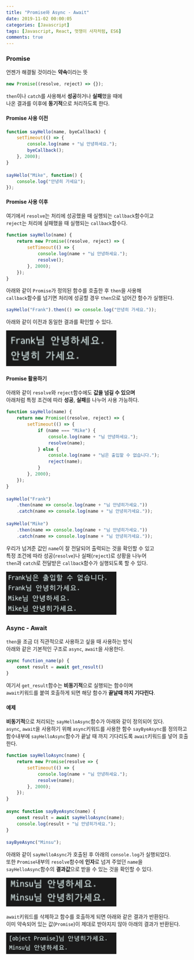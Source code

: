 ```yaml
---
title: "Promise와 Async - Await"
date: 2019-11-02 00:00:05
categories: [Javascript]
tags: [Javascript, React, 멋쟁이 사자처럼, ES6]
comments: true
---
```


### Promise

언젠가 해결될 것이라는 **약속**이라는 뜻<br>

```javascript
new Promise((resolve, reject) => {});
```

`then`이나 `catch`를 사용해서 **성공**하거나 **실패**했을 때에<br>
나온 결과를 이후에 **동기적**으로 처리하도록 한다.<br>

#### Promise 사용 이전

```javascript
function sayHello(name, byeCallback) {
    setTimeout(() => {
        console.log(name + "님 안녕하세요.");
        byeCallback();
    }, 2000);
}

sayHello("Mike", function() {
    console.log("안녕히 가세요");
});
```

#### Promise 사용 이후

여기에서 `resolve`는 처리에 성공했을 때 실행되는 `callback`함수이고<br>
`reject`는 처리에 실패했을 때 실행되는 `callback`함수다.<br>

```javascript
function sayHello(name) {
    return new Promise((resolve, reject) => {
        setTimeout(() => {
            console.log(name + "님 안녕하세요.");
            resolve();
        }, 2000);
    });
}
```

아래와 같이 `Promise`가 정의된 함수를 호출한 후 `then`을 사용해<br>
`callback`함수를 넘기면 처리에 성공할 경우 `then`으로 넘어간 함수가 실행된다.<br>

```javascript
sayHello("Frank").then(() => console.log("안녕히 가세요."));
```

아래와 같이 이전과 동일한 결과를 확인할 수 있다.<br>

<img src="/assets/2019-11-02/1.png" width="300" height="auto" alt="아직 안만듬"><br/>

#### Promise 활용하기

아래와 같이 `resolve`와 `reject`함수에도 **값을 넘길 수 있으며**<br>
아래처럼 특정 조건에 따라 **성공**, **실패**를 나누어 사용 가능하다.<br>

```javascript
function sayHello(name) {
    return new Promise((resolve, reject) => {
        setTimeout(() => {
            if (name === "Mike") {
                console.log(name + "님 안녕하세요.");
                resolve(name);
            } else {
                console.log(name + "님은 출입할 수 없습니다.");
                reject(name);
            }
        }, 2000);
    });
}

sayHello("Frank")
    .then(name => console.log(name + "님 안녕히가세요."))
    .catch(name => console.log(name + "님 안녕히가세요."));

sayHello("Mike")
    .then(name => console.log(name + "님 안녕히가세요."))
    .catch(name => console.log(name + "님 안녕히가세요."));
```

우리가 넘겨준 값인 `name`이 잘 전달되어 출력되는 것을 확인할 수 있고<br>
특정 조건에 따라 성공(`resolve`)나 실패(`reject`)로 상황을 나누어<br>
`then`과 `catch`로 전달받은 `callback`함수가 실행되도록 할 수 있다.<br>

<img src="/assets/2019-11-02/2.png" width="300" height="auto" alt="아직 안만듬"><br/>

### Async - Await

`then`을 조금 더 직관적으로 사용하고 싶을 때 사용하는 방식<br>
아래와 같은 기본적인 구조로 `async`, `await`을 사용한다.<br>

```javascript
async function_name(p) {
    const result = await get_result()
}
```

여기서 `get_result`함수는 **비동기적**으로 실행되는 함수이며<br>
`await`키워드를 붙여 호출하게 되면 해당 함수가 **끝날때 까지 기다린다**.<br>

#### 예제

**비동기적**으로 처리되는 `sayHelloAsync`함수가 아래와 같이 정의되어 있다.<br>
`async`, `await`을 사용하기 위해 `async`키워드를 사용한 함수 `sayByeAsync`를 정의하고<br>
함수내부에 `sayHelloAsync`함수가 끝날 때 까지 기다리도록 `await`키워드를 넣어 호출한다.<br>

```javascript
function sayHelloAsync(name) {
    return new Promise(resolve => {
        setTimeout(() => {
            console.log(name + "님 안녕하세요.");
            resolve(name);
        }, 2000);
    });
}

async function sayByeAsync(name) {
    const result = await sayHelloAsync(name);
    console.log(result + "님 안녕히가세요.");
}

sayByeAsync("Minsu");
```

아래와 같이 `sayHelloAsync`가 호출된 후 아래의 `console.log`가 실행되었다.<br>
또한 `Promise`내부의 `resolve`함수에 **인자**로 넘겨 주었던 `name`을<br>
`sayHelloAsync`함수의 **결과값**으로 받을 수 있는 것을 확인할 수 있다.<br>

<img src="/assets/2019-11-02/3.png" width="300" height="auto" alt="아직 안만듬"><br/>

`await`키워드를 삭제하고 함수를 호출하게 되면 아래와 같은 결과가 반환된다.<br>
이미 약속되어 있는 값(`Promise`)이 제대로 받아지지 않아 아래의 결과가 반환된다.<br>

<img src="/assets/2019-11-02/4.png" width="300" height="auto" alt="아직 안만듬"><br/>
